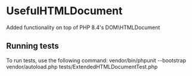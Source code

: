 # UsefulHTMLDocument
Added functionality on top of PHP 8.4's DOM\HTMLDocument 

## Running tests
To run tests, use the following command:
vendor/bin/phpunit --bootstrap vendor/autoload.php tests/ExtendedHTMLDocumentTest.php